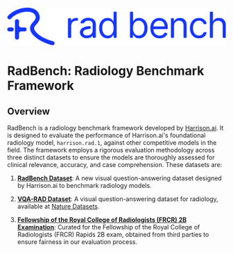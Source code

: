 ![RadBench Logo](resources/logo_font_azure.png)

# RadBench: Radiology Benchmark Framework

## Overview

RadBench is a radiology benchmark framework developed by [Harrison.ai](https://harrison.ai/). It is designed to evaluate the performance of Harrison.ai's foundational radiology model, `harrison.rad.1`, against other competitive models in the field. The framework employs a rigorous evaluation methodology across three distinct datasets to ensure the models are thoroughly assessed for clinical relevance, accuracy, and case comprehension. These datasets are:

1. [**RadBench Dataset**](/datasets/radbench): A new visual question-answering dataset designed by Harrison.ai to benchmark radiology models.
   
2. [**VQA-RAD Dataset**](/datasets/vqa-rad): A visual question-answering dataset for radiology, available at [Nature Datasets](https://www.nature.com/articles/sdata2018251).
   
3. [**Fellowship of the Royal College of Radiologists (FRCR) 2B Examination**](/datasets/frcr): Curated for the Fellowship of the Royal College of Radiologists (FRCR) Rapids 2B exam, obtained from third parties to ensure fairness in our evaluation process.
